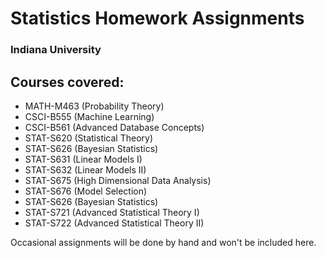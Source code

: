 # Statistics Homework Assignments

### Indiana University

## Courses covered:

* MATH-M463 (Probability Theory)
* CSCI-B555 (Machine Learning)
* CSCI-B561 (Advanced Database Concepts)
* STAT-S620 (Statistical Theory)
* STAT-S626 (Bayesian Statistics)
* STAT-S631 (Linear Models I)
* STAT-S632 (Linear Models II)
* STAT-S675 (High Dimensional Data Analysis)
* STAT-S676 (Model Selection)
* STAT-S626 (Bayesian Statistics)
* STAT-S721 (Advanced Statistical Theory I)
* STAT-S722 (Advanced Statistical Theory II)

Occasional assignments will be done by hand and won't be included here.
